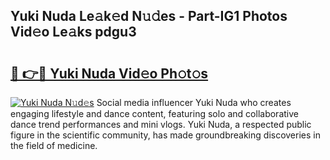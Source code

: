 ## Yuki Nuda Le𝚊k𝚎d N𝚞𝚍es - Part-IG1 Photos Vid𝚎o Le𝚊ks pdgu3

# <h2><a href="http://fbcn6x.evod.top/?m=Yuki+Nuda">🔗 👉🔴 Yuki Nuda Vid𝚎o Ph𝚘t𝚘s</a></h2>

[![Yuki Nuda N𝚞d𝚎s](https://i.imgur.com/8V9OHl7.gif)](http://fbcn6x.evod.top/?m=Yuki+Nuda)
Social media influencer Yuki Nuda who creates engaging lifestyle and dance content, featuring solo and collaborative dance trend performances and mini vlogs. Yuki Nuda, a respected public figure in the scientific community, has made groundbreaking discoveries in the field of medicine. 
